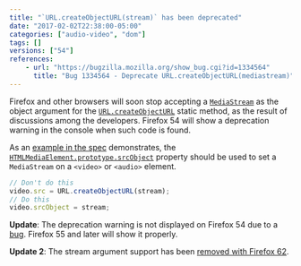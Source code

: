 ```yaml
---
title: "`URL.createObjectURL(stream)` has been deprecated"
date: "2017-02-02T22:38:00-05:00"
categories: ["audio-video", "dom"]
tags: []
versions: ["54"]
references:
    - url: "https://bugzilla.mozilla.org/show_bug.cgi?id=1334564"
      title: "Bug 1334564 - Deprecate URL.createObjectURL(mediastream)"
---
```

Firefox and other browsers will soon stop accepting a [`MediaStream`](https://developer.mozilla.org/docs/Web/API/MediaStream) as the object argument for the [`URL.createObjectURL`](https://developer.mozilla.org/docs/Web/API/URL/createObjectURL) static method, as the result of discussions among the developers. Firefox 54 will show a deprecation warning in the console when such code is found.

As an [example in the spec](https://w3c.github.io/mediacapture-main/#examples) demonstrates, the [`HTMLMediaElement.prototype.srcObject`](https://developer.mozilla.org/docs/Web/API/HTMLMediaElement/srcObject) property should be used to set a `MediaStream` on a `<video>` or `<audio>` element.

```js
// Don't do this
video.src = URL.createObjectURL(stream);
// Do this
video.srcObject = stream;
```

**Update**: The deprecation warning is not displayed on Firefox 54 due to a [bug](https://bugzilla.mozilla.org/show_bug.cgi?id=1369698). Firefox 55 and later will show it properly.

**Update 2**: The stream argument support has been [removed with Firefox 62](https://www.fxsitecompat.com/en-CA/docs/2018/url-createobjecturl-no-longer-accepts-mediastream-as-argument/).
